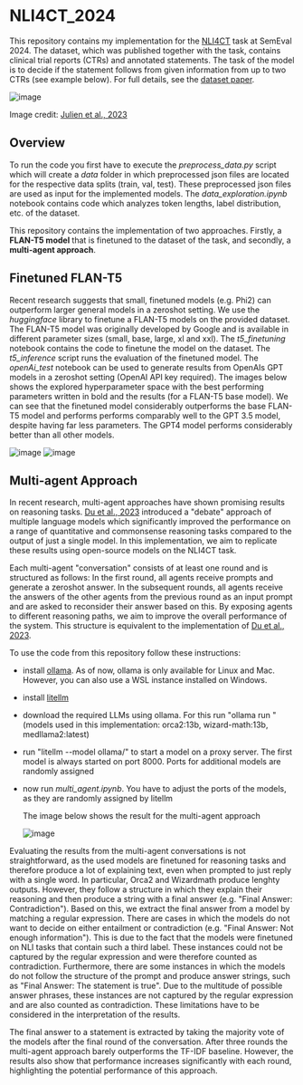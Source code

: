 # NLI4CT_2024
This repository contains my implementation for the [NLI4CT](https://sites.google.com/view/nli4ct/) task at SemEval 2024. The dataset, which was published together with the task, contains clinical trial reports (CTRs) and annotated statements. The task of the model is to decide if the statement follows from given information from up to two CTRs (see example below). For full details, see the [dataset paper](https://aclanthology.org/2023.emnlp-main.1041.pdf).

![image](https://github.com/OvrK12/NLI4CT_2024/assets/92592126/9fef46b3-60b3-4b08-8df8-1f0e23f74e28)


Image credit: [Julien et al., 2023](https://aclanthology.org/2023.emnlp-main.1041.pdf)


## Overview
To run the code you first have to execute the *preprocess_data.py* script which will create a *data* folder in which preprocessed json files are located for the respective data splits (train, val, test). These preprocessed json files are used as input for the implemented models. The *data_exploration.ipynb* notebook contains code which analyzes token lengths, label distribution, etc. of the dataset.

This repository contains the implementation of two approaches. Firstly, a **FLAN-T5 model** that is finetuned to the dataset of the task, and secondly, a **multi-agent approach**.
## Finetuned FLAN-T5
Recent research suggests that small, finetuned models (e.g. Phi2) can outperform larger general models in a zeroshot setting. We use the *huggingface* library to finetune a FLAN-T5
models on the provided dataset. The FLAN-T5 model was originally developed by Google and is available in different parameter sizes (small, base, large, xl and xxl). The *t5_finetuning* notebook contains the code to finetune the model on the dataset. The *t5_inference* script runs the evaluation of the finetuned model. The *openAi_test* notebook can be used to generate results from OpenAIs GPT models in a zeroshot setting (OpenAI API key required). The images below shows the explored hyperparameter space with the best performing parameters written in bold and the results (for a FLAN-T5 base model). We can see that the finetuned model considerably outperforms the base FLAN-T5 model and performs performs comparably well to the GPT 3.5 model, despite having far less parameters. The GPT4 model performs considerably better than all other models.

![image](https://github.com/OvrK12/NLI4CT_2024/assets/92592126/7d1cc96e-db6e-4720-b57f-ce806cf46b81)
![image](https://github.com/OvrK12/NLI4CT_2024/assets/92592126/50c36d48-2cc5-4186-a786-970974b88340)


## Multi-agent Approach
In recent research, multi-agent approaches have shown promising results on reasoning tasks. [Du et al., 2023](https://composable-models.github.io/llm_debate/) introduced a "debate" approach of multiple language models which significantly improved the performance on a range of quantitative and commonsense reasoning tasks compared to the output of just a single model. In this implementation, we aim to replicate these results using open-source models on the NLI4CT task.

Each multi-agent "conversation" consists of at least one round and is structured as follows: In the first round, all agents receive prompts and generate a zeroshot answer. In the subsequent rounds, all agents receive the answers of the other agents from the previous round as an input prompt and are asked to reconsider their answer based on this. By exposing agents to different reasoning paths, we aim to improve the overall performance of the system. This structure is equivalent to the implementation of [Du et al., 2023](https://composable-models.github.io/llm_debate/).

To use the code from this repository follow these instructions:
- install [ollama](https://ollama.ai/download). As of now, ollama is only available for Linux and Mac. However, you can also use a WSL instance installed on Windows.
- install [litellm](https://litellm.vercel.app/docs/)
- download the required LLMs using ollama. For this run "ollama run <model>" (models used in this implementation: orca2:13b, wizard-math:13b, medllama2:latest)
- run "litellm --model ollama/<model>" to start a model on a proxy server. The first model is always started on port 8000. Ports for additional models are randomly assigned
- now run *multi_agent.ipynb*. You have to adjust the ports of the models, as they are randomly assigned by litellm

  The image below shows the result for the multi-agent approach

  ![image](https://github.com/OvrK12/NLI4CT_2024/assets/92592126/5ea6de37-3be8-4887-a2c4-86ea00bbb920)

Evaluating the results from the multi-agent conversations is not straightforward, as the used models are finetuned for reasoning tasks and therefore produce a lot of explaining text, even when prompted to just reply with a single word. In particular, Orca2 and Wizardmath produce lenghty outputs. However, they follow a structure in which they explain their reasoning and then produce a string with a final answer (e.g. "Final Answer: Contradiction"). Based on this, we extract the final answer from a model by matching a regular expression. There are cases in which the models do not want to decide on either entailment or contradiction (e.g. "Final Answer: Not enough information"). This is due to the fact that the models were finetuned on NLI tasks that contain such a third label. These instances could not be captured by the regular expression and were therefore counted as contradiction. Furthermore, there are some instances in which the models do not follow the structure of the prompt and produce answer strings, such as "Final Answer: The statement is true". Due to the multitude of possible answer phrases, these instances are not captured by the regular expression and are also counted as contradiction. These limitations have to be considered in the interpretation of the results.

The final answer to a statement is extracted by taking the majority vote of the models after the final round of the conversation.
After three rounds the multi-agent approach barely outperforms the TF-IDF baseline. However, the results also show that performance increases significantly with each round, highlighting the potential performance of this approach.

